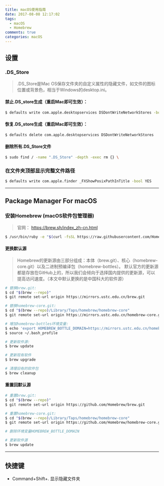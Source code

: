```yaml
---
title: macOS使用指南
date: 2017-08-08 12:17:02
tags:
  - macOS
  - Homebrew
comments: true
categories: macOS
---
```

## 设置

### .DS_Store
>.DS_Store是Mac OS保存文件夹的自定义属性的隐藏文件，如文件的图标位置或背景色，相当于Windows的desktop.ini。

#### 禁止.DS_store生成（重启Mac即可生效）：
```bash
$ defaults write com.apple.desktopservices DSDontWriteNetworkStores -bool TRUE 
```
<!-- more -->
#### 恢复.DS_store生成（重启Mac即可生效）： 
```bash
$ defaults delete com.apple.desktopservices DSDontWriteNetworkStores
```

#### 删除所有.DS_Store文件
```bash
$ sudo find / -name ".DS_Store" -depth -exec rm {} \
```

### 在文件夹顶部显示完整文件路径
```bash
$ defaults write com.apple.finder _FXShowPosixPathInTitle -bool YES
```

***

## Package Manager For macOS

### 安装Homebrew (macOS软件包管理器)
>官网： https://brew.sh/index_zh-cn.html

```bash
$ /usr/bin/ruby -e "$(curl -fsSL https://raw.githubusercontent.com/Homebrew/install/master/install)"
```

<!-- more -->

#### 更换默认源

>Homebrew的更新源由三部分组成：本体（brew.git）、核心（homebrew-core.git）以及二进制预编译包（homebrew-bottles）。
>默认官方的更新源都是存放在GitHub上的，所以我们会倾向于选择国内提供的更新源，可以提高访问速度。（本文中默认更换的是中国科大的软件源）

```bash
# 替换brew.git:
$ cd "$(brew --repo)"
$ git remote set-url origin https://mirrors.ustc.edu.cn/brew.git

# 替换homebrew-core.git:
$ cd "$(brew --repo)/Library/Taps/homebrew/homebrew-core"
$ git remote set-url origin https://mirrors.ustc.edu.cn/homebrew-core.git

# 增加homebrew-bottles环境变量:
$ echo 'export HOMEBREW_BOTTLE_DOMAIN=https://mirrors.ustc.edu.cn/homebrew-bottles' >> ~/.bash_profile
$ source ~/.bash_profile

# 更新软件源:
$ brew update

# 更新现有软件
$ brew upgrade

# 清理旧有的软件包
$ brew cleanup
```

#### 重置回默认源
```bash
# 重置brew.git:
$ cd "$(brew --repo)"
$ git remote set-url origin https://github.com/Homebrew/brew.git

# 重置homebrew-core.git:
$ cd "$(brew --repo)/Library/Taps/homebrew/homebrew-core"
$ git remote set-url origin https://github.com/Homebrew/homebrew-core.git

# 删除环境变量HOMEBREW_BOTTLE_DOMAIN

# 更新软件源
$ brew update
```

***

## 快捷键
* Command+Shift+.  显示隐藏文件夹